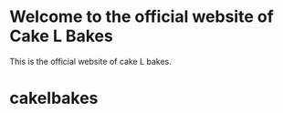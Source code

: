# Welcome to the official website of Cake L Bakes
This is the official website of cake L bakes.
# cakelbakes
